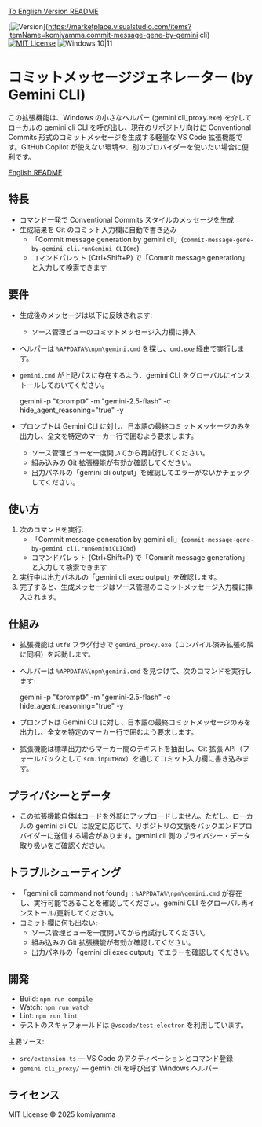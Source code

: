 [To English Version README](README.md)

[![Version](https://img.shields.io/badge/version-v0.1.4-4094ff.svg)](https://marketplace.visualstudio.com/items?itemName=komiyamma.commit-message-gene-by-gemini cli)
[![MIT License](https://img.shields.io/badge/license-MIT-blue.svg?style=flat)](LICENSE)
![Windows 10|11](https://img.shields.io/badge/Windows-_10_|_11-6479ff.svg?logo=windows&logoColor=white)


# コミットメッセージジェネレーター (by Gemini CLI)

この拡張機能は、Windows の小さなヘルパー (gemini cli_proxy.exe) を介してローカルの gemini cli CLI を呼び出し、現在のリポジトリ向けに Conventional Commits 形式のコミットメッセージを生成する軽量な VS Code 拡張機能です。GitHub Copilot が使えない環境や、別のプロバイダーを使いたい場合に便利です。

[English README](./README.md)

## 特長

- コマンド一発で Conventional Commits スタイルのメッセージを生成
- 生成結果を Git のコミット入力欄に自動で書き込み
  - 「Commit message generation by gemini cli」(`commit-message-gene-by-gemini cli.runGemini CLICmd`)
  - コマンドパレット (Ctrl+Shift+P) で「Commit message generation」と入力して検索できます

## 要件

- 生成後のメッセージは以下に反映されます:
  - ソース管理ビューのコミットメッセージ入力欄に挿入

- ヘルパーは `%APPDATA%\npm\gemini.cmd` を探し、`cmd.exe` 経由で実行します。
- `gemini.cmd` が上記パスに存在するよう、gemini CLI をグローバルにインストールしておいてください。

  gemini -p "《prompt》" -m "gemini-2.5-flash" -c hide_agent_reasoning="true" -y

- プロンプトは Gemini CLI に対し、日本語の最終コミットメッセージのみを出力し、全文を特定のマーカー行で囲むよう要求します。
  - ソース管理ビューを一度開いてから再試行してください。
  - 組み込みの Git 拡張機能が有効か確認してください。
  - 出力パネルの「gemini cli output」を確認してエラーがないかチェックしてください。

## 使い方

1. 次のコマンドを実行:
   - 「Commit message generation by gemini cli」(`commit-message-gene-by-gemini cli.runGeminiCLICmd`)
   - コマンドパレット (Ctrl+Shift+P) で「Commit message generation」と入力して検索できます
2. 実行中は出力パネルの「gemini cli exec output」を確認します。
3. 完了すると、生成メッセージはソース管理のコミットメッセージ入力欄に挿入されます。

## 仕組み

- 拡張機能は `utf8` フラグ付きで `gemini_proxy.exe`（コンパイル済み拡張の隣に同梱）を起動します。
- ヘルパーは `%APPDATA%\npm\gemini.cmd` を見つけて、次のコマンドを実行します:

  gemini -p "《prompt》" -m "gemini-2.5-flash" -c hide_agent_reasoning="true" -y

- プロンプトは Gemini CLI に対し、日本語の最終コミットメッセージのみを出力し、全文を特定のマーカー行で囲むよう要求します。
- 拡張機能は標準出力からマーカー間のテキストを抽出し、Git 拡張 API（フォールバックとして `scm.inputBox`）を通じてコミット入力欄に書き込みます。

## プライバシーとデータ

- この拡張機能自体はコードを外部にアップロードしません。ただし、ローカルの gemini cli CLI は設定に応じて、リポジトリの文脈をバックエンドプロバイダーに送信する場合があります。gemini cli 側のプライバシー・データ取り扱いをご確認ください。

## トラブルシューティング

- 「gemini cli command not found」: `%APPDATA%\npm\gemini.cmd` が存在し、実行可能であることを確認してください。gemini CLI をグローバル再インストール/更新してください。
- コミット欄に何も出ない:
  - ソース管理ビューを一度開いてから再試行してください。
  - 組み込みの Git 拡張機能が有効か確認してください。
  - 出力パネルの「gemini cli exec output」でエラーを確認してください。


## 開発

- Build: `npm run compile`
- Watch: `npm run watch`
- Lint: `npm run lint`
- テストのスキャフォールドは `@vscode/test-electron` を利用しています。

主要ソース:

- `src/extension.ts` — VS Code のアクティベーションとコマンド登録
- `gemini cli_proxy/` — gemini cli を呼び出す Windows ヘルパー

## ライセンス

MIT License © 2025 komiyamma
